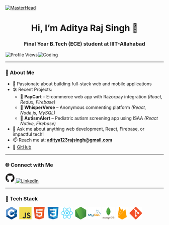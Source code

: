 [![MasterHead](https://developers.giphy.com/branch/master/static/api-512d36c09662682717108a38bbb5c57d.gif)](https://www.linkedin.com/in/aditya-raj-singh-1aa67a1b3/)

<h1 align="center">Hi, I’m Aditya Raj Singh 👋</h1>
<h3 align="center">Final Year B.Tech (ECE) student at IIIT-Allahabad</h3>

<img align="right" alt="Coding" width="400" src="https://cdn.dribbble.com/users/1708816/screenshots/15637256/media/f9826f0af8a49462f048262a8502035b.gif">

<p align="center">
  <img src="https://komarev.com/ghpvc/?username=Adityarajsingh2904&label=Profile%20views&color=0e75b6&style=flat" alt="Profile Views" />
</p>

---

### 🧠 About Me

- 🌱 Passionate about building full-stack web and mobile applications
- 🛠️ Recent Projects:
  - 🔹 **PayCart** – E-commerce web app with Razorpay integration *(React, Redux, Firebase)*
  - 🔹 **WhisperVerse** – Anonymous commenting platform *(React, Node.js, MySQL)*
  - 🔹 **AutismAlert** – Pediatric autism screening app using ISAA *(React Native, Firebase)*  
- 💬 Ask me about anything web development, React, Firebase, or impactful tech!
- 📫 Reach me at: **aditya123rajsingh@gmail.com**
- 📎 [GitHub](https://github.com/Adityarajsingh2904)

---

### 🌐 Connect with Me

<p align="left">
  <a href="https://github.com/Adityarajsingh2904" target="_blank">
    <img src="https://raw.githubusercontent.com/devicons/devicon/master/icons/github/github-original.svg" alt="GitHub" width="30" height="30" />
  </a>
  <a href="https://www.linkedin.com/in/aditya-raj-singh-1aa67a1b3/" target="_blank">
    <img src="https://raw.githubusercontent.com/rahuldkjain/github-profile-readme-generator/master/src/images/icons/Social/linked-in-alt.svg" alt="LinkedIn" width="30" height="30" />
  </a>
</p>

---

### 🧰 Tech Stack

<p align="left">
  <img src="https://raw.githubusercontent.com/devicons/devicon/master/icons/cplusplus/cplusplus-original.svg" alt="C++" width="40" height="40"/>
  <img src="https://raw.githubusercontent.com/devicons/devicon/master/icons/javascript/javascript-original.svg" alt="JavaScript" width="40" height="40"/>
  <img src="https://raw.githubusercontent.com/devicons/devicon/master/icons/html5/html5-original.svg" alt="HTML5" width="40" height="40"/>
  <img src="https://raw.githubusercontent.com/devicons/devicon/master/icons/css3/css3-original.svg" alt="CSS3" width="40" height="40"/>
  <img src="https://raw.githubusercontent.com/devicons/devicon/master/icons/react/react-original.svg" alt="React" width="40" height="40"/>
  <img src="https://raw.githubusercontent.com/devicons/devicon/master/icons/nodejs/nodejs-original.svg" alt="Node.js" width="40" height="40"/>
  <img src="https://raw.githubusercontent.com/devicons/devicon/master/icons/mysql/mysql-original-wordmark.svg" alt="MySQL" width="40" height="40"/>
  <img src="https://raw.githubusercontent.com/devicons/devicon/master/icons/mongodb/mongodb-original-wordmark.svg" alt="MongoDB" width="40" height="40"/>
  <img src="https://raw.githubusercontent.com/devicons/devicon/master/icons/firebase/firebase-plain.svg" alt="Firebase" width="40" height="40"/>
  <img src="https://raw.githubusercontent.com/devicons/devicon/master/icons/git/git-original.svg" alt="Git" width="40" height="40"/>
</p>
